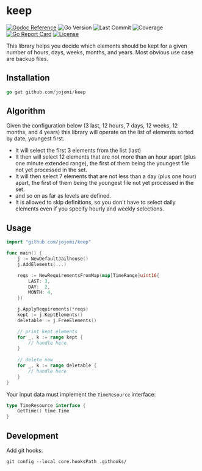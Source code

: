 # keep

[![Godoc Reference](https://godoc.org/github.com/jojomi/keep?status.svg)](http://godoc.org/github.com/jojomi/keep)
![Go Version](https://img.shields.io/github/go-mod/go-version/jojomi/keep)
![Last Commit](https://img.shields.io/github/last-commit/jojomi/keep)
![Coverage](https://img.shields.io/badge/Coverage-84.3%25-brightgreen)
[![Go Report Card](https://goreportcard.com/badge/jojomi/keep)](https://goreportcard.com/report/jojomi/keep)
[![License](https://img.shields.io/badge/License-MIT-orange.svg)](https://github.com/jojomi/keep/blob/master/LICENSE)

This library helps you decide which elements should be kept for a given number of hours, days, weeks, months, and years.
Most obvious use case are backup files.

## Installation

``` go
go get github.com/jojomi/keep
```

## Algorithm

Given the configuration below (3 last, 12 hours, 7 days, 12 weeks, 12 months, and 4 years) this library will operate on the list of elements sorted by date, youngest first.
* It will select the first 3 elements from the list (last)
* It then will select 12 elements that are not more than an hour apart (plus one minute extended range), the first of them being the youngest file not yet processed in the set.
* It will then select 7 elements that are not less than a day (plus one hour) apart, the first of them being the youngest file not yet processed in the set.
* and so on as far as levels are defined.
* It is allowed to skip definitions, so you don't have to select daily elements even if you specify hourly and weekly selections.

## Usage

``` go
import "github.com/jojomi/keep"

func main() {
    j := NewDefaultJailhouse()
    j.AddElements(...)

    reqs := NewRequirementsFromMap(map[TimeRange]uint16{
        LAST: 3,
        DAY:  2,
        MONTH: 4,
    })

    j.ApplyRequirements(*reqs)
    kept := j.KeptElements()
    deletable := j.FreeElements()

    // print kept elements
    for _, k := range kept {
        // handle here
    }
	
    // delete now
    for _, k := range deletable {
        // handle here
    }
}
```

Your input data must implement the `TimeResource` interface:

``` go 
type TimeResource interface {
	GetTime() time.Time
}
```

## Development

Add git hooks:

``` shell
git config --local core.hooksPath .githooks/
```